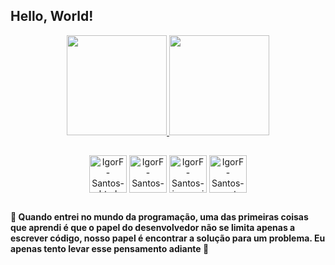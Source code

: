 ## Hello, World!


<div align="center">  
  <a href="https://github.com/IgorF-Santos">
    <img height="160em" src="https://github-readme-stats.vercel.app/api?username=IgorF-Santos&count_private=true&show_icons=true&theme=radical">
    <img height="160em" src="https://github-readme-stats.vercel.app/api/top-langs/?username=IgorF-Santos&layout=compact&theme=radical">
  </a>
</div>

##

<div align="center">
  <img align="center" alt="IgorF-Santos-html" width="60" src="https://cdn.jsdelivr.net/gh/devicons/devicon/icons/html5/html5-original.svg"/>
  <img align="center" alt="IgorF-Santos-css" width="60" src="https://cdn.jsdelivr.net/gh/devicons/devicon/icons/css3/css3-original.svg" />    
  <img align="center" alt="IgorF-Santos-javascript" width="60" src="https://cdn.jsdelivr.net/gh/devicons/devicon/icons/javascript/javascript-plain.svg"/>   
  <img align="center" alt="IgorF-Santos-react-native" width="60" src="https://cdn.jsdelivr.net/gh/devicons/devicon/icons/react/react-original.svg" />
</div>

##

#### 💭 Quando entrei no mundo da programação, uma das primeiras coisas que aprendi é que o papel do desenvolvedor não se limita apenas a escrever código, nosso papel é encontrar a solução para um problema. Eu apenas tento levar esse pensamento adiante 🙂

